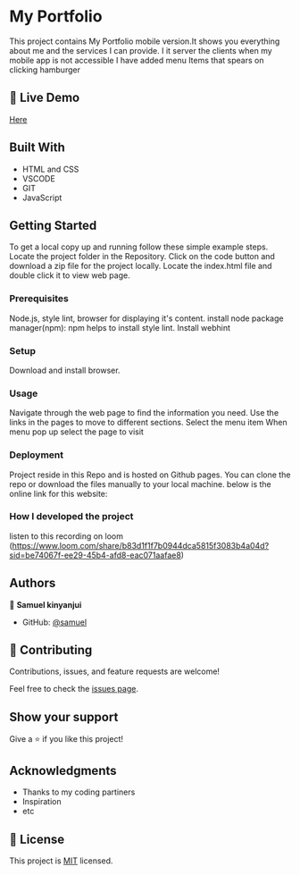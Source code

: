 # My Portfolio

This project contains My Portfolio  mobile  version.It shows you everything about me and the services I can provide.
I it server the clients when my mobile app is not accessible
I have added menu Items that spears on clicking hamburger

## 🚀 Live Demo

[Here](https://github.com/samuelkinyanjui/-finish_mobile_version_rev/tree/menu_actions)

## Built With

- HTML and CSS
- VSCODE
- GIT
- JavaScript



## Getting Started

To get a local copy up and running follow these simple example steps.
Locate the project folder in the Repository.
Click on the code button and download a zip file for the project locally.
Locate the index.html file and double click it to view web page.

### Prerequisites
Node.js, style lint, browser for displaying it's content.
install node package manager(npm): npm helps to install style lint.
Install webhint


### Setup
Download and install browser.

### Usage
Navigate through the web page to find the information you need. Use the links in the pages to move to different sections.
Select the menu item
When menu pop up select the page to visit


### Deployment
  Project reside in this Repo and is hosted on Github pages. You can clone the repo or download the files manually to your local machine.
  below is the online link for this website:

### How I developed the project
listen to this recording on  loom (https://www.loom.com/share/b83d1f1f7b0944dca5815f3083b4a04d?sid=be74067f-ee29-45b4-afd8-eac071aafae8)
## Authors

👤 **Samuel kinyanjui**

- GitHub: [@samuel](https://github.com/samuelkinyanjui)

 
## 🤝 Contributing

Contributions, issues, and feature requests are welcome!

Feel free to check the [issues page](../../issues/).

## Show your support

Give a ⭐️ if you like this project!

## Acknowledgments

- Thanks to my coding partiners
- Inspiration
- etc

## 📝 License

This project is [MIT](./MIT.md) licensed.
